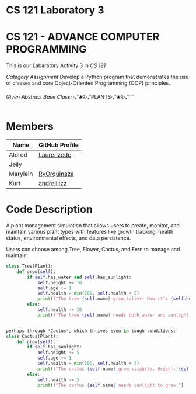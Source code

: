 # CS 121 Laboratory 3
# CS 121 - ADVANCE COMPUTER PROGRAMMING
This is our Labaratory Activity 3 in *CS 121*

*Category Assignment*
Develop a Python program that demonstrates the use of classes and core Object-Oriented Programming (OOP) principles.

*Given Abstract Base Class:* 
‧₊˚❀༉‧₊˚PLANTS‧₊˚❀༉‧₊˚```



# Members
| Name | GitHub Profile |
|------|----------------|
|Aldred|[Laurenzedc](https://github.com/Laurenzedc)|
|Jeily|[]()|
|Marylein|[RyOrquinaza](https://github.com/Orquinaza)|
|Kurt|[andreiiiizz](https://github.com/andreiiiizz)|

# Code Description
A plant management simulation that allows users to create, monitor, and maintain various plant types with features like growth tracking, health status, environmental effects, and data persistence.

Users can choose among Tree, Flower, Cactus, and Fern to manage and maintain:
```python
class Tree(Plant):
    def grow(self):
        if self.has_water and self.has_sunlight:
            self.height += 10
            self.age += 1
            self.health = min(100, self.health + 5)
            print(f"The tree {self.name} grew taller! Now it's {self.height} cm tall.")
        else:
            self.health -= 10
            print(f"The tree {self.name} needs both water and sunlight to grow.")


perhaps through *Cactus*, which thrives even in tough conditions:
class Cactus(Plant):
    def grow(self):
        if self.has_sunlight:
            self.height += 5
            self.age += 1
            self.health = min(100, self.health + 3)
            print(f"The cactus {self.name} grew slightly. Height: {self.height} cm.")
        else:
            self.health -= 5
            print(f"The cactus {self.name} needs sunlight to grow.")





